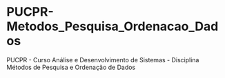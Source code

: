 # PUCPR-Metodos_Pesquisa_Ordenacao_Dados
PUCPR - Curso Análise e Desenvolvimento de Sistemas - Disciplina Métodos de Pesquisa e Ordenação de Dados
